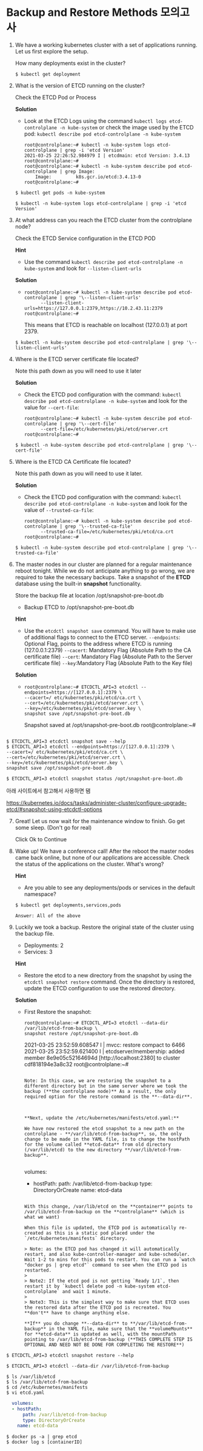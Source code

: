 # Backup and Restore Methods 모의고사

1. We have a working kubernetes cluster with a set of applications running. Let us first explore the setup.
   
   How many deployments exist in the cluster?
   
   ```
   $ kubectl get deployment
   ```

2. What is the version of ETCD running on the cluster?
   
   Check the ETCD Pod or Process
   
   **Solution**
   
   - Look at the ETCD Logs using the command `kubectl logs etcd-controlplane -n kube-system` or check the image used by the ETCD pod: `kubectl describe pod etcd-controlplane -n kube-system`
     
     ```
     root@controlplane:~# kubectl -n kube-system logs etcd-controlplane | grep -i 'etcd Version'
     2021-03-25 22:26:52.984979 I | etcdmain: etcd Version: 3.4.13
     root@controlplane:~# 
     root@controlplane:~# kubectl -n kube-system describe pod etcd-controlplane | grep Image:
         Image:         k8s.gcr.io/etcd:3.4.13-0
     root@controlplane:~#
     ```
   
   ```
   $ kubectl get pods -n kube-system
   
   $ kubectl -n kube-system logs etcd-controlplane | grep -i 'etcd Version'
   ```

3. At what address can you reach the ETCD cluster from the controlplane node?
   
   Check the ETCD Service configuration in the ETCD POD
   
   **Hint**
   
   - Use the command `kubectl describe pod etcd-controlplane -n kube-system` and look for `--listen-client-urls`
   
   **Solution**
   
   - ```
     root@controlplane:~# kubectl -n kube-system describe pod etcd-controlplane | grep '\--listen-client-urls'
           --listen-client-urls=https://127.0.0.1:2379,https://10.2.43.11:2379
     root@controlplane:~#
     ```
     
     This means that ETCD is reachable on localhost (127.0.0.1) at port 2379.
   
   ```
   $ kubectl -n kube-system describe pod etcd-controlplane | grep '\--listen-client-urls'
   ```

4. Where is the ETCD server certificate file located?
   
   Note this path down as you will need to use it later
   
   **Solution**
   
   - Check the ETCD pod configuration with the command: `kubectl describe pod etcd-controlplane -n kube-system` and look for the value for `--cert-file`:
     
     ```
     root@controlplane:~# kubectl -n kube-system describe pod etcd-controlplane | grep '\--cert-file'
           --cert-file=/etc/kubernetes/pki/etcd/server.crt
     root@controlplane:~#
     ```
   
   ```
   $ kubectl -n kube-system describe pod etcd-controlplane | grep '\--cert-file'
   ```

5. Where is the ETCD CA Certificate file located?
   
   Note this path down as you will need to use it later.
   
   **Solution**
   
   - Check the ETCD pod configuration with the command: `kubectl describe pod etcd-controlplane -n kube-system` and look for the value of `--trusted-ca-file`:
     
     ```
     root@controlplane:~# kubectl -n kube-system describe pod etcd-controlplane | grep '\--trusted-ca-file'
           --trusted-ca-file=/etc/kubernetes/pki/etcd/ca.crt
     root@controlplane:~#
     ```
   
   ```
   $ kubectl -n kube-system describe pod etcd-controlplane | grep '\--trusted-ca-file'
   ```

6. The master nodes in our cluster are planned for a regular maintenance reboot tonight. While we do not anticipate anything to go wrong, we are required to take the necessary backups. Take a snapshot of the **ETCD** database using the built-in **snapshot** functionality.
   
   Store the backup file at location /opt/snapshot-pre-boot.db
   
   - Backup ETCD to /opt/snapshot-pre-boot.db
   
   **Hint**
   
   - Use the `etcdctl snapshot save` command. You will have to make use of additional flags to connect to the ETCD server.
     `--endpoints`: Optional Flag, points to the address where ETCD is running (127.0.0.1:2379)
     `--cacert`: Mandatory Flag (Absolute Path to the CA certificate file)
     `--cert`: Mandatory Flag (Absolute Path to the Server certificate file)
     `--key`:Mandatory Flag (Absolute Path to the Key file)
   
   **Solution**
   
   - ```
     root@controlplane:~# ETCDCTL_API=3 etcdctl --endpoints=https://[127.0.0.1]:2379 \
     --cacert=/ etc/kubernetes/pki/etcd/ca.crt \
     --cert=/etc/kubernetes/pki/etcd/server.crt \
     --key=/etc/kubernetes/pki/etcd/server.key \
     snapshot save /opt/snapshot-pre-boot.db
     ```

     Snapshot saved at /opt/snapshot-pre-boot.db
     root@controlplane:~# 
     ```

```
$ ETCDCTL_API=3 etcdctl snapshot save --help
$ ETCDCTL_API=3 etcdctl --endpoints=https://[127.0.0.1]:2379 \
--cacert=/ etc/kubernetes/pki/etcd/ca.crt \
--cert=/etc/kubernetes/pki/etcd/server.crt \
--key=/etc/kubernetes/pki/etcd/server.key \
snapshot save /opt/snapshot-pre-boot.db

$ ETCDCTL_API=3 etcdctl snapshot status /opt/snapshot-pre-boot.db
```

   아래 사이트에서 참고해서 사용하면 됌

   https://kubernetes.io/docs/tasks/administer-cluster/configure-upgrade-etcd/#snapshot-using-etcdctl-options

7. Great! Let us now wait for the maintenance window to finish. Go get some sleep. (Don't go for real)
   
   Click Ok to Continue

8. Wake up! We have a conference call! After the reboot the master nodes came back online, but none of our applications are accessible. Check the status of the applications on the cluster. What's wrong?
   
   **Hint**
   
   - Are you able to see any deployments/pods or services in the default namespace?
   
   ```
   $ kubectl get deployments,services,pods
   ```
   
   `Answer: All of the above`

9. Luckily we took a backup. Restore the original state of the cluster using the backup file.
   
   - Deployments: 2
   - Services: 3
   
   **Hint**
   
   - Restore the etcd to a new directory from the snapshot by using the `etcdctl snapshot restore` command. Once the directory is restored, update the ETCD configuration to use the restored directory.
   
   **Solution**
   
   - First Restore the snapshot:
     
     ```
     root@controlplane:~# ETCDCTL_API=3 etcdctl --data-dir /var/lib/etcd-from-backup \
     snapshot restore /opt/snapshot-pre-boot.db
     ```

     2021-03-25 23:52:59.608547 I | mvcc: restore compact to 6466
     2021-03-25 23:52:59.621400 I | etcdserver/membership: added member 8e9e05c52164694d [http://localhost:2380] to cluster cdf818194e3a8c32
     root@controlplane:~# 
     ```
    
     Note: In this case, we are restoring the snapshot to a different directory but in the same server where we took the backup (**the controlplane node)** As a result, the only required option for the restore command is the **--data-dir**.
    
    
    
     **Next, update the /etc/kubernetes/manifests/etcd.yaml:**
    
     We have now restored the etcd snapshot to a new path on the controlplane - **/var/lib/etcd-from-backup**, so, the only change to be made in the YAML file, is to change the hostPath for the volume called **etcd-data** from old directory (/var/lib/etcd) to the new directory **/var/lib/etcd-from-backup**.
    
     ```
       volumes:
       - hostPath:
           path: /var/lib/etcd-from-backup
           type: DirectoryOrCreate
         name: etcd-data
     ```
    
     With this change, /var/lib/etcd on the **container** points to /var/lib/etcd-from-backup on the **controlplane** (which is what we want)
    
     When this file is updated, the ETCD pod is automatically re-created as this is a static pod placed under the `/etc/kubernetes/manifests` directory.
    
     > Note: as the ETCD pod has changed it will automatically restart, and also kube-controller-manager and kube-scheduler. Wait 1-2 to mins for this pods to restart. You can run a `watch "docker ps | grep etcd"` command to see when the ETCD pod is restarted.
     >
     > Note2: If the etcd pod is not getting `Ready 1/1`, then restart it by `kubectl delete pod -n kube-system etcd-controlplane` and wait 1 minute.
     >
     > Note3: This is the simplest way to make sure that ETCD uses the restored data after the ETCD pod is recreated. You **don't** have to change anything else.
    
     **If** you do change **--data-dir** to **/var/lib/etcd-from-backup** in the YAML file, make sure that the **volumeMounts** for **etcd-data** is updated as well, with the mountPath pointing to /var/lib/etcd-from-backup (**THIS COMPLETE STEP IS OPTIONAL AND NEED NOT BE DONE FOR COMPLETING THE RESTORE**)

```
$ ETCDCTL_API=3 etcdctl snapshot restore --help

$ ETCDCTL_API=3 etcdctl --data-dir /var/lib/etcd-from-backup

$ ls /var/lib/etcd
$ ls /var/lib/etcd-from-backup
$ cd /etc/kubernetes/manifests
$ vi etcd.yaml
```

```yaml
  volumes:
  - hostPath:
      path: /var/lib/etcd-from-backup
      type: DirectoryOrCreate
    name: etcd-data
```

```
$ docker ps -a | grep etcd
$ docker log s [containerID]
```
